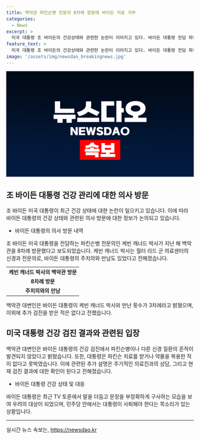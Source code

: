 ```yaml
---
title: 백악관 파킨슨병 전문의 8차례 방문에 바이든 치료 거부
categories:
  - News
excerpt: >
  미국 대통령 조 바이든의 건강상태와 관련한 논란이 이어지고 있다. 바이든 대통령 전담 파킨슨병 전문의가 백악관을 여러 차례 방문했으며, 이에 대한 백악관의 설명과 혼선이 있다. 이에 대해 바이든 대통령은 파킨슨병 치료나 약 복용을 부인하고 있으며, 건강 검진 이외 추가 검진을 받은 적이 없다고 밝혔다. 최근 TV 토론에서의 발언 불명확성으로 인지력 우려에 대한 논란도 있다. 현역 의원들을 포함해 바이든 대통령이 사퇴해야 한다는 목소리가 나오고 있는 상황이다.
feature_text: >
  미국 대통령 조 바이든의 건강상태와 관련한 논란이 이어지고 있다. 바이든 대통령 전담 파킨슨병 전문의가 백악관을 여러 차례 방문했으며, 이에 대한 백악관의 설명과 혼선이 있다. 이에 대해 바이든 대통령은 파킨슨병 치료나 약 복용을 부인하고 있으며, 건강 검진 이외 추가 검진을 받은 적이 없다고 밝혔다. 최근 TV 토론에서의 발언 불명확성으로 인지력 우려에 대한 논란도 있다. 현역 의원들을 포함해 바이든 대통령이 사퇴해야 한다는 목소리가 나오고 있는 상황이다.
image: '/assets/img/newsdao_breakingnews.jpg'
---
```


<p><img src="/assets/img/newsdao_breakingnews.jpg" alt="bookingtag 속보" /></p>

<h2 data-ke-size="size26">조 바이든 대통령 건강 관리에 대한 의사 방문</h2>

<p data-ke-size="size16">조 바이든 미국 대통령이 최근 건강 상태에 대한 논란이 일으키고 있습니다. 이에 따라 바이든 대통령의 건강 상태와 관련된 의사 방문에 대한 정보가 논의되고 있습니다.</p>

<ul>
<li>바이든 대통령의 의사 방문 내역</li>
</ul>

<p data-ke-size="size16">조 바이든 미국 대통령을 전담하는 파킨슨병 전문의인 케빈 캐너드 박사가 지난 해 백악관을 8차례 방문했다고 보도되었습니다. 케빈 캐너드 박사는 월터 리드 군 의료센터의 신경과 전문의로, 바이든 대통령의 주치의와 만남도 있었다고 전해졌습니다.</p>

<table>
  <tr>
    <td style="text-align: center; height: 17px;"><b>케빈 캐너드 박사의 백악관 방문</b></td>
  </tr>
  <tr>
    <td style="text-align: center; height: 17px;"><b>8차례 방문</b></td>
  </tr>
  <tr>
    <td style="text-align: center; height: 17px;"><b>주치의와의 만남</b></td>
  </tr>
</table>

<p data-ke-size="size16">백악관 대변인은 바이든 대통령이 케빈 캐너드 박사와 만난 횟수가 3차례라고 밝혔으며, 이외에 추가 검진을 받은 적은 없다고 전했습니다.</p>

<h2 data-ke-size="size26">미국 대통령 건강 검진 결과와 관련된 입장</h2>

<p data-ke-size="size16">백악관 대변인은 바이든 대통령의 건강 검진에서 파킨슨병이나 다른 신경 질환의 흔적이 발견되지 않았다고 밝혔습니다. 또한, 대통령은 파킨슨 치료를 받거나 약물을 복용한 적이 없다고 못박였습니다. 이에 관련된 추가 설명은 주기적인 의료진과의 상담, 그리고 현재 검진 결과에 대한 확인이 된다고 전해졌습니다.</p>

<ul>
<li>바이든 대통령 건강 상태 및 대응</li>
</ul>

<p data-ke-size="size16">바이든 대통령은 최근 TV 토론에서 말을 더듬고 문장을 부정확하게 구사하는 모습을 보여 우려의 대상이 되었으며, 민주당 안에서는 대통령이 사퇴해야 한다는 목소리가 있는 상황입니다.</p>

<hr>
실시간 뉴스 속보는, <a href="https://newsdao.kr" rel="dofollow">https://newsdao.kr</a>


